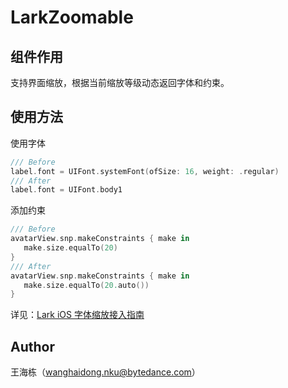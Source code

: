 # LarkZoomable

## 组件作用
支持界面缩放，根据当前缩放等级动态返回字体和约束。

## 使用方法
使用字体
```swift
/// Before
label.font = UIFont.systemFont(ofSize: 16, weight: .regular)
/// After
label.font = UIFont.body1
```
添加约束
```swift
/// Before
avatarView.snp.makeConstraints { make in
   make.size.equalTo(20)
}
/// After
avatarView.snp.makeConstraints { make in
   make.size.equalTo(20.auto())
}
```

详见：[Lark iOS 字体缩放接入指南](https://bytedance.feishu.cn/docs/doccnM1jwtgWfYy7hn3sOhL5dVf)

## Author
王海栋（wanghaidong.nku@bytedance.com）
